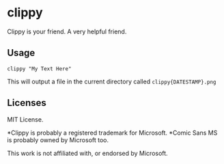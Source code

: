 # clippy
Clippy is your friend.  A very helpful friend.

## Usage

```
clippy "My Text Here"
```

This will output a file in the current directory called `clippy{DATESTAMP}.png`

## Licenses
MIT License.

*Clippy is probably a registered trademark for Microsoft. 
*Comic Sans MS is probably owned by Microsoft too.

This work is not affiliated with, or endorsed by Microsoft.
